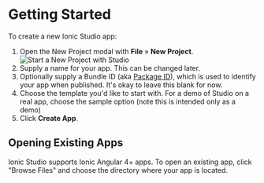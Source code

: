 ---
---

# Getting Started

To create a new Ionic Studio app:

1. Open the New Project modal with **File** &raquo; **New Project**. ![Start a New Project with Studio](/docs/assets/img/studio/2/ss-new-project.png)
2. Supply a name for your app. This can be changed later.
3. Optionally supply a Bundle ID (aka [Package ID](/docs/faq/glossary#package-id)), which is used to identify your app when published. It's okay to leave this blank for now.
4. Choose the template you'd like to start with. For a demo of Studio on a real app, choose the sample option (note this is intended only as a demo)
5. Click **Create App**.

## Opening Existing Apps

Ionic Studio supports Ionic Angular 4+ apps. To open an existing app, click "Browse Files" and choose the directory where your app is located.
